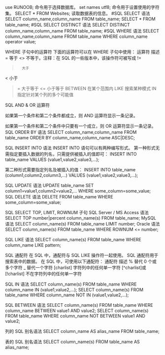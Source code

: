 use RUNOOB; 命令用于选择数据库。
set names utf8; 命令用于设置使用的字符集。
SELECT * FROM Websites; 读取数据表的信息。
#SQL SELECT 语法
SELECT column_name,column_name FROM table_name;
SELECT * FROM table_name;
#SQL SELECT DISTINCT 语法
SELECT DISTINCT column_name,column_name FROM table_name;
#SQL WHERE 语法
SELECT column_name,column_name FROM table_name WHERE column_name operator value;

WHERE 子句中的运算符
下面的运算符可以在 WHERE 子句中使用：
运算符 		描述
= 		等于
<> 		不等于。注释：在 SQL 的一些版本中，该操作符可被写成 !=
> 		大于
< 		小于
>= 		大于等于
<= 		小于等于
BETWEEN 	在某个范围内
LIKE 		搜索某种模式
IN 		指定针对某个列的多个可能值

SQL AND & OR 运算符

如果第一个条件和第二个条件都成立，则 AND 运算符显示一条记录。

如果第一个条件和第二个条件中只要有一个成立，则 OR 运算符显示一条记录。
SQL ORDER BY 语法
SELECT column_name,column_name
FROM table_name
ORDER BY column_name,column_name ASC|DESC;

SQL INSERT INTO 语法
INSERT INTO 语句可以有两种编写形式。
第一种形式无需指定要插入数据的列名，只需提供被插入的值即可：
INSERT INTO table_name VALUES (value1,value2,value3,...);

第二种形式需要指定列名及被插入的值：
INSERT INTO table_name (column1,column2,column3,...) VALUES (value1,value2,value3,...);

SQL UPDATE 语法
UPDATE table_name
SET column1=value1,column2=value2,...
WHERE some_column=some_value;
SQL DELETE 语法
DELETE FROM table_name
WHERE some_column=some_value;

SQL SELECT TOP, LIMIT, ROWNUM 子句
SQL Server / MS Access 语法
SELECT TOP number|percent column_name(s) FROM table_name;
MySQL 语法
SELECT column_name(s) FROM table_name LIMIT number;
Oracle 语法
SELECT column_name(s) FROM table_name WHERE ROWNUM <= number;

SQL LIKE 语法
SELECT column_name(s) FROM table_name WHERE column_name LIKE pattern;

SQL 通配符
在 SQL 中，通配符与 SQL LIKE 操作符一起使用。
SQL 通配符用于搜索表中的数据。
在 SQL 中，可使用以下通配符：
通配符 				描述
% 				替代 0 个或多个字符
_ 				替代一个字符
[charlist] 			字符列中的任何单一字符
[^charlist]或[!charlist] 	不在字符列中的任何单一字符

SQL IN 语法
SELECT column_name(s) FROM table_name WHERE column_name IN (value1,value2,...);
SELECT column_name(s) FROM table_name WHERE column_name NOT IN (value1,value2,...);

SQL BETWEEN 语法
SELECT column_name(s) FROM table_name WHERE column_name BETWEEN value1 AND value2; 
SELECT column_name(s) FROM table_name WHERE column_name NOT BETWEEN value1 AND value2; 

列的 SQL 别名语法
SELECT column_name AS alias_name FROM table_name;

表的 SQL 别名语法
SELECT column_name(s) FROM table_name AS alias_name;

